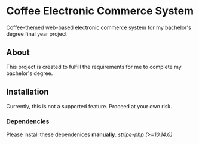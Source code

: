 # Coffee Electronic Commerce System

Coffee-themed web-based electronic commerce system for my bachelor's degree final year project

## About

This project is created to fulfill the requirements for me to complete my bachelor's degree.

## Installation

Currently, this is not a supported feature. Proceed at your own risk.

### Dependencies

Please install these dependenices **manually**.
[*stripe-php (>=10.14.0)*](https://github.com/stripe/stripe-php/releases/tag/v10.14.0)
